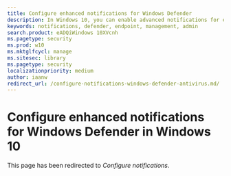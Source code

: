 ```yaml
---
title: Configure enhanced notifications for Windows Defender
description: In Windows 10, you can enable advanced notifications for endpoints throughout your enterprise network.
keywords: notifications, defender, endpoint, management, admin
search.product: eADQiWindows 10XVcnh
ms.pagetype: security
ms.prod: w10
ms.mktglfcycl: manage
ms.sitesec: library
ms.pagetype: security
localizationpriority: medium
author: iaanw
redirect_url: /configure-notifications-windows-defender-antivirus.md/
---
```


# Configure enhanced notifications for Windows Defender in Windows 10

This page has been redirected to *Configure notifications*.